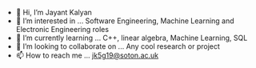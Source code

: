 - 👋 Hi, I’m Jayant Kalyan
- 👀 I’m interested in ... Software Engineering, Machine Learning and Electronic Engineering roles
- 🌱 I’m currently learning ... C++, linear algebra, Machine Learning, SQL
- 💞️ I’m looking to collaborate on ... Any cool research or project
- 📫 How to reach me ... jk5g19@soton.ac.uk

<!---
JayantKalyan2001/JayantKalyan2001 is a ✨ special ✨ repository because its `README.md` (this file) appears on your GitHub profile.
You can click the Preview link to take a look at your changes.
--->
